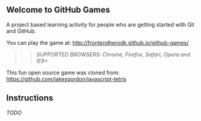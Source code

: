 ## Welcome to GitHub Games

A project based learning activity for people who are getting started with Git and GitHub.

You can play the game at: http://frontendherodk.github.io/github-games/

>> _*SUPPORTED BROWSERS*: Chrome, Firefox, Safari, Opera and IE9+_

This fun open source game was cloned from: https://github.com/jakesgordon/javascript-tetris

## Instructions

_TODO_
